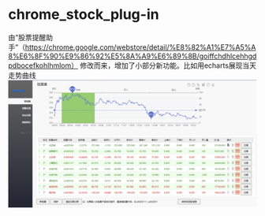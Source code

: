 # chrome_stock_plug-in
由“股票提醒助手”（https://chrome.google.com/webstore/detail/%E8%82%A1%E7%A5%A8%E6%8F%90%E9%86%92%E5%8A%A9%E6%89%8B/goiffchdhlcehhgdpdbocefkohlhmlom） 修改而来，增加了小部分新功能。比如用echarts展现当天走势曲线
![Image text](https://github.com/walkingsky/chrome_stock_plug-in/blob/master/images/readme.png)
